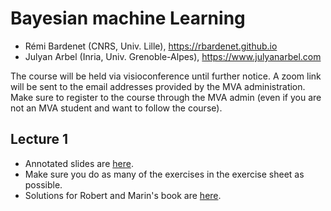 # Bayesian machine Learning
* Rémi Bardenet (CNRS, Univ. Lille), https://rbardenet.github.io
* Julyan Arbel (Inria, Univ. Grenoble-Alpes), https://www.julyanarbel.com

The course will be held via visioconference until further notice. A zoom link will be sent to the email addresses provided by the MVA administration. Make sure to register to the course through the MVA admin (even if you are not an MVA student and want to follow the course).

## Lecture 1
* Annotated slides are [here](https://nextcloud.univ-lille.fr/index.php/s/QN8tRdR9jAYQZTX).
* Make sure you do as many of the exercises in the exercise sheet as possible.
* Solutions for Robert and Marin's book are [here](https://www.google.com/url?sa=t&rct=j&q=&esrc=s&source=web&cd=&cad=rja&uact=8&ved=2ahUKEwiOmKuP9KPuAhUMaBoKHYyTDv8QFjAAegQIARAC&url=https%3A%2F%2Farxiv.org%2Fabs%2F0910.4696&usg=AOvVaw1neu-hEDziABwlIOHcw4YZ).
